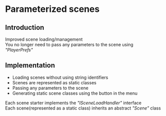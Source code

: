 # Parameterized scenes

## Introduction

Improved scene loading/management  
You no longer need to pass any parameters to the scene using _"PlayerPrefs"_

## Implementation

- Loading scenes without using string identifiers
- Scenes are represented as static classes
- Passing any parameters to the scene
- Generating static scene classes using the button in the menu

Each scene starter implements the _"ISceneLoadHandler"_ interface  
Each scene(represented as a static class) inherits an abstract _"Scene"_ class
